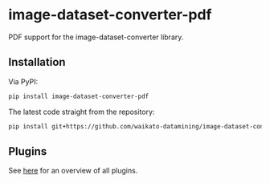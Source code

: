 # image-dataset-converter-pdf
PDF support for the image-dataset-converter library.


## Installation

Via PyPI:

```bash
pip install image-dataset-converter-pdf
```

The latest code straight from the repository:

```bash
pip install git+https://github.com/waikato-datamining/image-dataset-converter-pdf.git
```


## Plugins

See [here](plugins/README.md) for an overview of all plugins.

